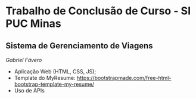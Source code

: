 # Trabalho de Conclusão de Curso - SI PUC Minas
## Sistema de Gerenciamento de Viagens
*Gabriel Fávero*

- Aplicação Web (HTML, CSS, JS);
- Template do MyResume: https://bootstrapmade.com/free-html-bootstrap-template-my-resume/
- Uso de APIs

